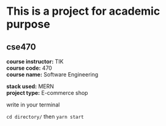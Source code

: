 # This is a project for academic purpose 
## cse470


**course instructor:** TIK <br>
**course code:** 470 <br>
**course name:** Software Engineering<br>

**stack used:** MERN<br>
**project type:** E-commerce shop<br>

<p> write in your terminal

```cd directory/```
  then
```yarn start```
</p>
